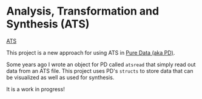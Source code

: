 # Analysis, Transformation and Synthesis (ATS)

[ATS](https://dxarts.washington.edu/wiki/analysis-transformation-and-synthesis-ats)

This project is a new approach for using ATS in [Pure Data (aka PD)](https://puredata.info/).

Some years ago I wrote an object for PD called `atsread` that simply read out data from an ATS file.
This project uses PD's `structs` to store data that can be visualized as well as used for synthesis.

It is a work in progress!
